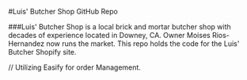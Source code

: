 #Luis' Butcher Shop GitHub Repo

###Luis' Butcher Shop is a local brick and mortar butcher shop with decades of experience located in Downey, CA.
Owner Moises Rios-Hernandez now runs the market.
This repo holds the code for the Luis' Butcher Shopify site.

// Utilizing Easify for order Management.
